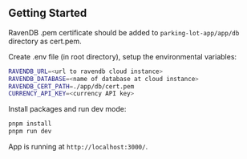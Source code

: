 ## Getting Started

RavenDB .pem certificate should be added to ``parking-lot-app/app/db`` directory as cert.pem.

Create .env file (in root directory), setup the environmental variables:
```bash
RAVENDB_URL=<url to ravendb cloud instance>
RAVENDB_DATABASE=<name of database at cloud instance>
RAVENDB_CERT_PATH=./app/db/cert.pem
CURRENCY_API_KEY=<currency API key>
```

Install packages and run dev mode:

```bash
pnpm install
pnpm run dev
```

App is running at ``http://localhost:3000/``.
